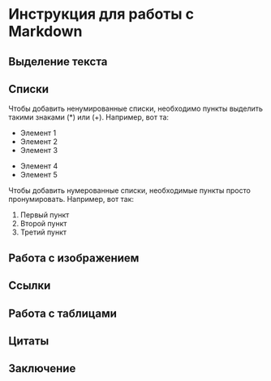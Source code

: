 # Инструкция для работы с Markdown

## Выделение текста

## Списки

Чтобы добавить ненумированные списки, необходимо пункты выделить такими знаками (*) или (+).
Например, вот та:
* Элемент 1
* Элемент 2
* Элемент 3
+ Элемент 4
+ Элемент 5

Чтобы добавить нумерованные списки, необходимые пункты просто пронумировать.
Например, вот так:
1. Первый пункт
2. Второй пункт
3. Третий пункт

## Работа с изображением

## Ссылки

## Работа с таблицами

## Цитаты

## Заключение